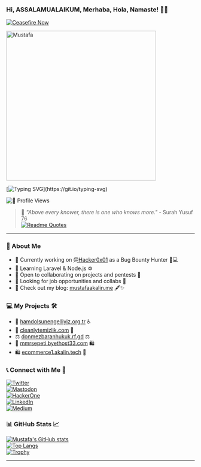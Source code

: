 ### Hi, ASSALAMUALAIKUM, Merhaba, Hola, Namaste! 👋✨  

[![Ceasefire Now](https://badge.techforpalestine.org/default)](https://techforpalestine.org/learn-more)

<img alt="Mustafa" width="400" src="https://github.com/mustafa0x01/mustafa0x01/assets/121257754/8c457dcb-b410-4b22-9816-e5163b5cfb82">

[![Typing SVG](https://readme-typing-svg.demolab.com?font=Fira+Code&pause=1000&color=1CF700&width=435&lines=Hello%2C+i%E2%80%99am+Mustafa%2C+i+love+WEB+projects%2C;I+am+passionate+about+Cyber+Security%2C;and+I+am+always+improving!)](https://git.io/typing-svg)

![👀 Profile Views](https://komarev.com/ghpvc/?username=mustafa0x01&color=blue)

> 📝 *"Above every knower, there is one who knows more."* - Surah Yusuf 76  
[![Readme Quotes](https://quotes-github-readme.vercel.app/api?type=horizontal&theme=chartreuse-dark&quote=Above%20every%20knower%20there%20is%20one%20who%20knows%20more.&author=Holy%20Quran)](https://github.com/piyushsuthar/github-readme-quotes)

---
### 🚀 About Me
- 🔭 Currently working on [@Hacker0x01](https://github.com/Hacker0x01) as a Bug Bounty Hunter 🐞💻
- 🌱 Learning Laravel & Node.js ⚙️
- 👯 Open to collaborating on projects and pentests 🤝
- 🤔 Looking for job opportunities and collabs 💼
- 📝 Check out my blog: [mustafaakalin.me](https://mustafaakalin.me) 🖋️✨

### 💻 My Projects 🛠️
- 🦽 [hamdolsunengelliyiz.org.tr](https://hamdolsunengelliyiz.org.tr) ♿️
- 🧹 [cleanlytemizlik.com](https://cleanlytemizlik.com/home) 🧽
- ⚖️ [donmezbaranhukuk.rf.gd](https://donmezbaranhukuk.rf.gd/home) ⚖️
- 🛒 [mmrsepeti.byethost33.com](http://mmrsepeti.byethost33.com/) 🛍️
- 🛍️ [ecommerce1.akalin.tech](https://ecommerce1.akalin.tech/) 🛒

### 📞 Connect with Me 📲
[![Twitter](https://img.shields.io/badge/Twitter-%231DA1F2.svg?style=for-the-badge&logo=Twitter&logoColor=white)](https://twitter.com/mustafa0x02)  
[![Mastodon](https://img.shields.io/badge/-MASTODON-%232B90D9?style=for-the-badge&logo=mastodon&logoColor=white)](https://mastodon.social/@mustafa0x01)  
[![HackerOne](https://svgur.com/i/wFW.svg)](https://hackerone.com/mustafakalin)  
[![LinkedIn](https://img.shields.io/badge/linkedin-%230077B5.svg?style=for-the-badge&logo=linkedin&logoColor=white)](https://linkedin.com/in/mustafaakaln)  
[![Medium](https://img.shields.io/badge/Medium-12100E?style=for-the-badge&logo=medium&logoColor=white)](https://mustafaakalin.medium.com)  

### 📊 GitHub Stats 📈
[![Mustafa's GitHub stats](https://github-readme-stats.vercel.app/api?username=mustafaakalin&show_icons=true&theme=chartreuse-dark)](https://github.com/anuraghazra/github-readme-stats)  
[![Top Langs](https://github-readme-stats.vercel.app/api/top-langs/?username=mustafaakalin&layout=compact&theme=matrix)](https://github.com/anuraghazra/github-readme-stats)  
[![Trophy](https://github-profile-trophy.vercel.app/?username=mustafaakalin&theme=matrix&title=Stars,Followers&column=-1&no-frame=true)](https://github.com/ryo-ma/github-profile-trophy)  

---
